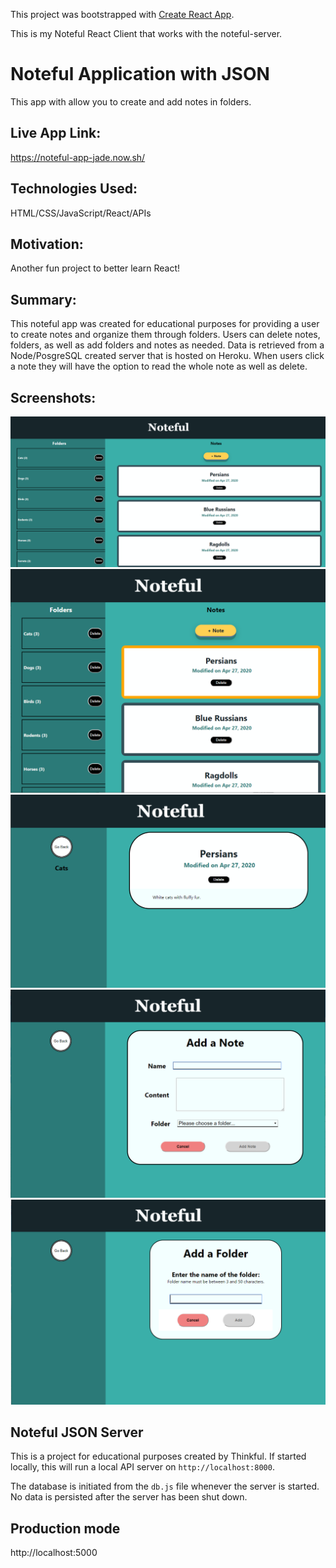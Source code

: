 This project was bootstrapped with [Create React App](https://github.com/facebook/create-react-app).

This is my Noteful React Client that works with the noteful-server.

# Noteful Application with JSON
This app with allow you to create and add notes in folders.  

## Live App Link:  
https://noteful-app-jade.now.sh/

## Technologies Used:
HTML/CSS/JavaScript/React/APIs

## Motivation:  
Another fun project to better learn React!

## Summary: 
This noteful app was created for educational purposes for providing a user to create notes and organize them through folders.  Users can delete notes, folders, as well as add folders and notes as needed.  Data is retrieved from a Node/PosgreSQL created server that is hosted on Heroku.  When users click a note they will have the option to read the whole note as well as delete.  

## Screenshots:  
![Allnotes](screenshots/NotefulSS1.png)
![Allnotesmobile](screenshots/NotefulSS2.png)
![Notedetails](screenshots/NotefulSS3.png)
![AddNote](screenshots/NotefulSS4.png)
![AddFolder](screenshots/NotefulSS5.png)

## Noteful JSON Server
This is a project for educational purposes created by Thinkful.
If started locally, this will run a local API server on `http://localhost:8000`.

The database is initiated from the `db.js` file whenever the server is started. No data is persisted after the server has been shut down.

## Production mode
http://localhost:5000
